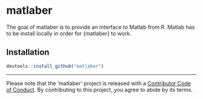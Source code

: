 
<!-- README.md is generated from README.Rmd. Please edit that file -->

# matlaber

<!-- badges: start -->

<!-- badges: end -->

The goal of matlaber is to provide an interface to Matlab from R. Matlab
has to be install locally in order for {matlaber} to work.

## Installation

``` r
devtools::install_github("matlaber")
```

-----

Please note that the ‘matlaber’ project is released with a [Contributor
Code of Conduct](.github/CODE_OF_CONDUCT.md). By contributing to this
project, you agree to abide by its terms.
